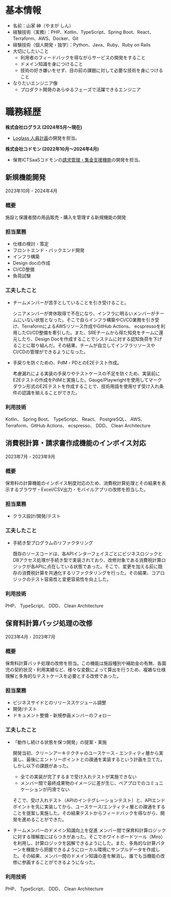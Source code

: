 # 基本情報

* 名前：山家 紳（やまが しん）
* 経験技術（実務）：PHP、Kotlin、TypeScript、Spring Boot、React、Terraform、AWS、Docker、Git
* 経験技術（個人開発・独学）：Python、Java、Ruby、Ruby on Rails
* 大切にしたいこと
    * 利用者のフィードバックを得ながらサービスの開発をすること
    * ドメイン知識を身につけること
    * 技術の好き嫌いをせず、目の前の課題に対して必要な技術を身につけること
* なりたいエンジニア像
    * プロダクト開発のあらゆるフェーズで活躍できるエンジニア

# 職務経歴
**株式会社ログラス (2024年5月〜現在)**
- [Loglass 人員計画](https://www.loglass.jp/lp/wfp_n01)の開発を担当。


**株式会社コドモン (2022年10月〜2024年4月)**
- 保育ICTSaaSコドモンの[請求管理・集金支援機能](https://www.codmon.com/service/billing/)の開発を担当。

## 新規機能開発
2023年10月 - 2024年4月

### 概要

施設と保護者間の用品販売・購入を管理する新規機能の開発

### 担当業務
* 仕様の検討・策定
* フロントエンド・バックエンド開発
* インフラ構築
* Design docの作成
* CI/CD整備
* 負荷試験

### 工夫したこと
* チームメンバーが苦手としていることを引き受けること。

    シニアメンバーが育休取得で不在になり、インフラに明るいメンバーがチームにいない状態となった。そこで自らインフラ構築やCI/CD業務を引き受け、TerraformによるAWSリソース作成やGitHub Actions、 ecspressoを利用したCI/CD整備を牽引した。また、SREチームから得た知見をチームに還元したり、Design Docを作成することでシステムに対する認知負荷を下げることに取り組んだ。その結果、チームが自立してインフラリソースやCI/CDの管理ができるようになった。

* 手戻りを防ぐための、PdM・PDとのE2Eテスト作成。

    考慮漏れによる実装の手戻りやテストケースの不足を防ぐため、実装前にE2Eテストの作成をPdMと実施した。Gauge/Playwrightを使用してマークダウン形式のE2Eテストを作成することで、技術用語を使用せず受け入れ条件の認識を揃えることができた。


### 利用技術
Kotlin、 Spring Boot、 TypeScript、 React、 PostgreSQL、 AWS、 Terraform、GitHub Actions、 ecspresso、 DDD、 Clean Architecture

## 消費税計算・請求書作成機能のインボイス対応
2023年7月 - 2023年9月

### 概要
保育料の計算機能のインボイス制度対応のため、消費税計算処理とその結果を表示するブラウザ・Excel/CSV出力・モバイルアプリの改修を担当した。

### 担当業務
- クラス設計/開発/テスト

### 工夫したこと
* 手続き型プログラムのリファクタリング

    既存のソースコードは、各APIインターフェイスごとにビジネスロジックとDBアクセス処理が手続き型で実装されており、改修対象である消費税計算ロジックが各APIに点在している状態であった。そこで、変更を加える前に既存の消費税計算を共通化するリファクタリングを行った。その結果、コアロジックのテスト容易性と変更容易性を向上した。

### 利用技術
PHP、 TypeScript、 DDD、 Clean Architecture

## 保育料計算バッジ処理の改修
2023年4月 - 2023年7月

### 概要
保育料計算バッチ処理の改修を担当。この機能は施設種別や補助金の有無、各園児の契約状況・利用実績など、様々な変数によって算出を行うため、複雑な仕様理解と多角的なテストケースを必要とする改修であった。

### 担当業務
* ビジネスサイドとのリリーススケジュール調整
* 開発/テスト
* ドキュメント整備・新規参画メンバーのフォロー

### 工夫したこと
* 「動作し続ける状態を保つ開発」の提案・実施
    
    開発当初、クリーンアーキテクチャのユースケース・エンティティ層から実装し、最後にエントリーポイントとの疎通を実装するという計画を立てた。しかし以下の課題があった。
    
    * 全ての実装が完了するまで受け入れテストが実施できない
    * メンバー間で最終成果物のイメージに差が生じ、ペアプロでのコミュニケーションが円滑でない
    
    そこで、受け入れテスト（APIのインテグレーションテスト）と、APIエンドポイントを先に実装してから、ユースケース/エンティティ層との疎通をすることを提案し実施した。その結果テストからフィードバックを得ながら、開発を進めることができた。

* チームメンバーのドメイン知識向上を促進
    メンバー間で保育料計算ロジックに対する理解度にばらつきがあった。そこでホワイトボードツール（Miro）を利用し、計算ロジックを図解できるようにした。また、多角的な計算パターンを機能から把握できるようにローカル環境にサンプルデータを作成した。その結果、メンバー間のドメイン知識の差を解消し、誰でも当機能の改修に参画することができるようになった。

### 利用技術
PHP、 TypeScript、 DDD、 Clean Architecture
